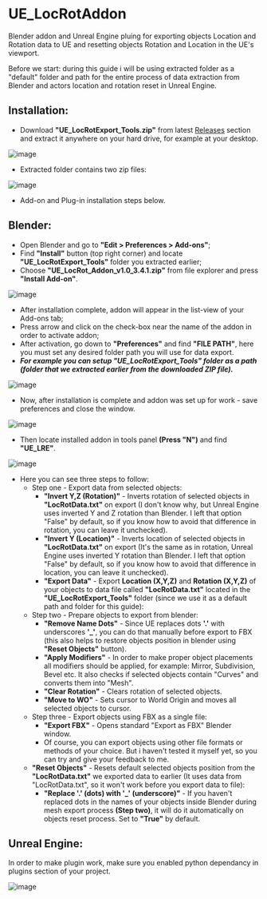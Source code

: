 # UE_LocRotAddon
Blender addon and Unreal Engine pluing for exporting objects Location and Rotation data to UE and resetting objects Rotation and Location in the UE's viewport.

Before we start: during this guide i will be using extracted folder as a "default" folder and path for the entire process of data extraction from Blender and actors location and rotation reset in Unreal Engine.

## Installation:
- Download **"UE_LocRotExport_Tools.zip"** from latest [Releases](https://github.com/nineteenss/UE_LocRotAddon/releases) section and extract it anywhere on your hard drive, for example at your desktop.

![image](https://github.com/nineteenss/UE_LocRotAddon/assets/26834864/7858ee54-abc5-4f5e-ba93-59ac3d77a642)

- Extracted folder contains two zip files:

![image](https://github.com/nineteenss/UE_LocRotAddon/assets/26834864/98ef6e81-4d54-4db8-88fc-60d80d3a4248)

- Add-on and Plug-in installation steps below.

## Blender:

- Open Blender and go to **"Edit > Preferences > Add-ons"**;
- Find **"Install"** button (top right corner) and locate **"UE_LocRotExport_Tools"** folder you extracted earlier;
- Choose **"UE_LocRot_Addon_v1.0_3.4.1.zip"** from file explorer and press **"Install Add-on"**.

![image](https://github.com/nineteenss/UE_LocRotAddon/assets/26834864/6950d9db-9b8a-429b-90ac-3b26bfe8507b)

- After installation complete, addon will appear in the list-view of your Add-ons tab;
- Press arrow and click on the check-box near the name of the addon in order to activate addon;
- After activation, go down to **"Preferences"** and find **"FILE PATH"**, here you must set any desired folder path you will use for data export.
- _**For example you can setup "UE_LocRotExport_Tools" folder as a path (folder that we extracted earlier from the downloaded ZIP file).**_

![image](https://github.com/nineteenss/UE_LocRotAddon/assets/26834864/8006e2b9-b218-4a50-82c6-4b391e71f959)

- Now, after installation is complete and addon was set up for work - save preferences and close the window.

![image](https://github.com/nineteenss/UE_LocRotAddon/assets/26834864/70c042d6-ebe9-4698-9319-558900c6695b)

- Then locate installed addon in tools panel **(Press "N")** and find **"UE_LRE"**.

![image](https://github.com/nineteenss/UE_LocRotAddon/assets/26834864/2d50465d-68e0-4eae-bd04-2119bdf3d6b7)

- Here you can see three steps to follow:  
  - Step one - Export data from selected objects:
       - **"Invert Y,Z (Rotation)"** - Inverts rotation of selected objects in **"LocRotData.txt"** on export (I don't know why, but Unreal Engine uses inverted Y and Z rotation than Blender. I left that option "False" by default, so if you know how to avoid that difference in rotation, you can leave it unchecked).
       - **"Invert Y (Location)"** - Inverts location of selected objects in **"LocRotData.txt"** on export (It's the same as in rotation, Unreal Engine uses inverted Y rotation than Blender. I left that option "False" by default, so if you know how to avoid that difference in location, you can leave it unchecked).
       - **"Export Data"** - Export **Location (X,Y,Z)** and **Rotation (X,Y,Z)** of your objects to data file called **"LocRotData.txt"** located in the **"UE_LocRotExport_Tools"** folder (since we use it as a default path and folder for this guide):
  - Step two - Prepare objects to export from blender:    
       - **"Remove Name Dots"** - Since UE replaces dots **'.'** with underscores **'_'**, you can do that manually before export to FBX (this also helps to restore objects position in blender using **"Reset Objects"** button).
       - **"Apply Modifiers"** - In order to make proper object placements all modifiers should be applied, for example: Mirror, Subdivision, Bevel etc. It also checks if selected objects contain "Curves" and converts them into "Mesh".
       - **"Clear Rotation"** - Clears rotation of selected objects.
       - **"Move to WO"** - Sets cursor to World Origin and moves all selected objects to cursor.
  - Step three - Export objects using FBX as a single file:
       - **"Export FBX"** - Opens standard "Export as FBX" Blender window.
       - Of course, you can export objects using other file formats or methods of your choice. But i haven't tested it myself yet, so you can try and give your feedback to me.
  - **"Reset Objects"** - Resets default selected objects position from the **"LocRotData.txt"** we exported data to earlier (It uses data from "LocRotData.txt", so it won't work before you export data to file):
       - **"Replace '.' (dots) with '_' (underscore)"** - If you haven't replaced dots in the names of your objects inside Blender during mesh export process **(Step two)**, it will do it automatically on objects reset process. Set to **"True"** by default.
   

## Unreal Engine:

In order to make plugin work, make sure you enabled python dependancy in plugins section of your project.

![image](https://github.com/nineteenss/UE_LocRotAddon/assets/26834864/9a78d457-585b-45df-b01a-3d68ac02f644)
